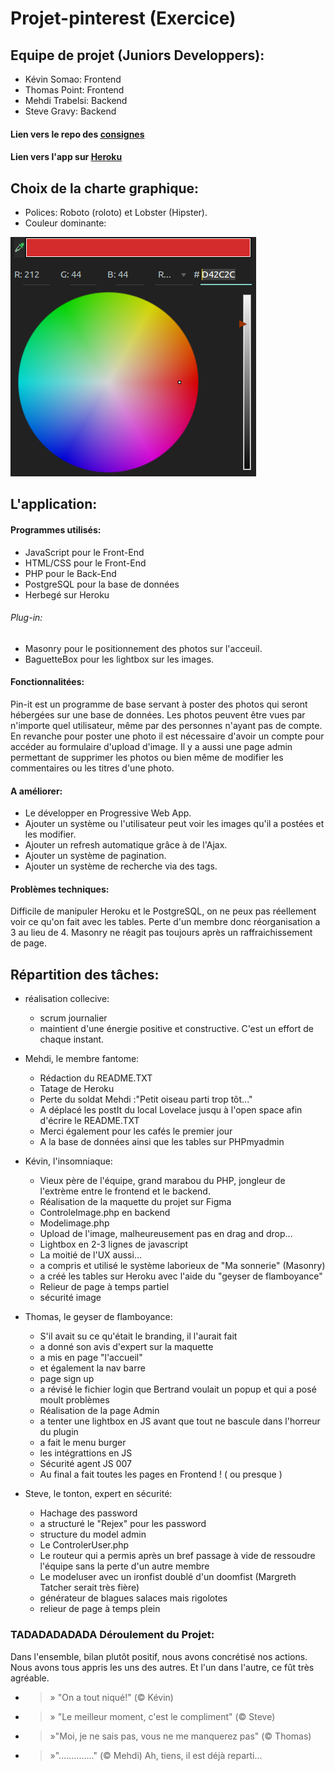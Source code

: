# Projet-pinterest (Exercice)

## Equipe de projet (Juniors Developpers):
* Kévin Somao: Frontend
* Thomas Point: Frontend
* Mehdi Trabelsi: Backend
* Steve Gravy: Backend

#### Lien vers le repo des [consignes](https://github.com/becodeorg/Lovelace-promo-2/tree/master/Projects/projet-pinterest)
#### Lien vers l'app sur [Heroku](https://pinterestbc.herokuapp.com/index.php?action=default)

## Choix de la charte graphique:
* Polices: Roboto (roloto) et Lobster (Hipster).
* Couleur dominante:

![Couleur dominante](./Views/Assets/img/screenshot.png)

## L'application:
#### Programmes utilisés:
* JavaScript pour le Front-End
* HTML/CSS pour le Front-End
* PHP pour le Back-End
* PostgreSQL pour la base de données
* Herbegé sur Heroku

###### Plug-in:
* Masonry pour le positionnement des photos sur l'acceuil.
* BaguetteBox pour les lightbox sur les images.

#### Fonctionnalitées:
Pin-it est un programme de base servant à poster des photos qui seront hébergées sur une base de données. Les photos peuvent être vues par n'importe quel utilisateur, même par des personnes n'ayant pas de compte. En revanche pour poster une photo il est nécessaire d'avoir un compte pour accéder au formulaire d'upload d'image. Il y a aussi une page admin permettant de supprimer les photos ou bien même de modifier les commentaires ou les titres d'une photo.

#### A améliorer:
* Le développer en Progressive Web App.
* Ajouter un système ou l'utilisateur peut voir les images qu'il a postées et les modifier.
* Ajouter un refresh automatique grâce à de l'Ajax.
* Ajouter un système de pagination.
* Ajouter un système de recherche via des tags.

#### Problèmes techniques:
Difficile de manipuler Heroku et le PostgreSQL, on ne peux pas réellement voir ce qu'on fait avec les tables.
Perte d'un membre donc réorganisation a 3 au lieu de 4. 
Masonry ne réagit pas toujours après un raffraichissement de page. 

## Répartition des tâches:
* réalisation collecive:
    * scrum journalier
    * maintient d'une énergie positive et constructive. C'est un effort de chaque instant.
    
        
* Mehdi, le membre fantome:
    * Rédaction du README.TXT
    * Tatage de Heroku
    * Perte du soldat Mehdi :"Petit oiseau parti trop tôt..."
    * A déplacé les postIt du local Lovelace jusqu à l'open space afin d'écrire le README.TXT
    * Merci également pour les cafés le premier jour
    * A la base de données ainsi que les tables sur PHPmyadmin
    
* Kévin, l'insomniaque:
    * Vieux père de l'équipe, grand marabou du PHP, jongleur de l'extrème entre le frontend et le backend.
    * Réalisation de la maquette du projet sur Figma
    * ControleImage.php en backend
    * Modelimage.php
    * Upload de l'image, malheureusement pas en drag and drop...
    * Lightbox en 2-3 lignes de javascript
    * La moitié de l'UX aussi...
    * a compris et utilisé le système laborieux de "Ma sonnerie" (Masonry)
    * a créé les tables sur Heroku avec l'aide du "geyser de flamboyance"
    * Relieur de page à temps partiel
    * sécurité image
    
* Thomas, le geyser de flamboyance:
    * S'il avait su ce qu'était le branding, il l'aurait fait
    * a donné son avis d'expert sur la maquette
    * a mis en page "l'accueil"
    * et également la nav barre
    * page sign up
    * a révisé le fichier login que Bertrand voulait un popup et qui a posé moult problèmes
    * Réalisation de la page Admin
    * a tenter une lightbox en JS avant que tout ne bascule dans l'horreur du plugin
    * a fait le menu burger
    * les intégrattions en JS
    * Sécurité agent JS 007
    * Au final a fait toutes les pages en Frontend ! ( ou presque )
    
* Steve, le tonton, expert en sécurité:
    * Hachage des password
    * a structuré le "Rejex" pour les password
    * structure du model admin
    * Le ControlerUser.php
    * Le routeur qui a permis après un bref passage à vide de ressoudre l'équipe sans la perte d'un autre membre
    * Le modeluser avec un ironfist doublé d'un doomfist (Margreth Tatcher serait très fière)
    * générateur de blagues salaces mais rigolotes
    * relieur de page à temps plein

### TADADADADADA Déroulement du Projet:
Dans l'ensemble, bilan plutôt positif, nous avons concrétisé nos actions.
Nous avons tous appris les uns des autres.
Et l'un dans l'autre, ce fût très agréable.
* > » "On a tout niqué!" (© Kévin)
* > » "Le meilleur moment, c'est le compliment" (© Steve)
* > »"Moi, je ne sais pas, vous ne me manquerez pas" (© Thomas)
* > »".............." (© Mehdi) Ah, tiens, il est déjà reparti...
    
    
